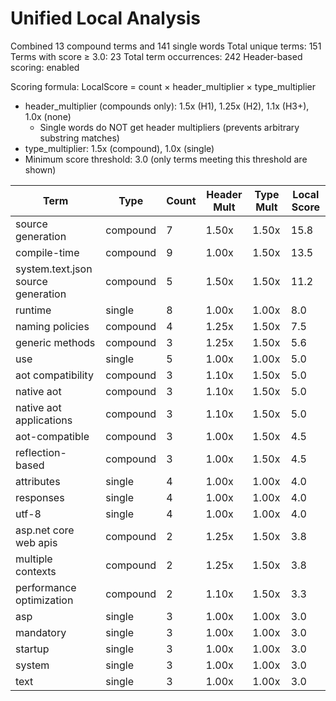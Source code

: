 # Unified Local Analysis

Combined 13 compound terms and 141 single words
Total unique terms: 151
Terms with score ≥ 3.0: 23
Total term occurrences: 242
Header-based scoring: enabled

Scoring formula: LocalScore = count × header_multiplier × type_multiplier
- header_multiplier (compounds only): 1.5x (H1), 1.25x (H2), 1.1x (H3+), 1.0x (none)
  - Single words do NOT get header multipliers (prevents arbitrary substring matches)
- type_multiplier: 1.5x (compound), 1.0x (single)
- Minimum score threshold: 3.0 (only terms meeting this threshold are shown)

| Term | Type | Count | Header Mult | Type Mult | Local Score |
|------|------|-------|-------------|-----------|-------------|
| source generation | compound | 7 | 1.50x | 1.50x | 15.8 |
| compile-time | compound | 9 | 1.00x | 1.50x | 13.5 |
| system.text.json source generation | compound | 5 | 1.50x | 1.50x | 11.2 |
| runtime | single | 8 | 1.00x | 1.00x | 8.0 |
| naming policies | compound | 4 | 1.25x | 1.50x | 7.5 |
| generic methods | compound | 3 | 1.25x | 1.50x | 5.6 |
| use | single | 5 | 1.00x | 1.00x | 5.0 |
| aot compatibility | compound | 3 | 1.10x | 1.50x | 5.0 |
| native aot | compound | 3 | 1.10x | 1.50x | 5.0 |
| native aot applications | compound | 3 | 1.10x | 1.50x | 5.0 |
| aot-compatible | compound | 3 | 1.00x | 1.50x | 4.5 |
| reflection-based | compound | 3 | 1.00x | 1.50x | 4.5 |
| attributes | single | 4 | 1.00x | 1.00x | 4.0 |
| responses | single | 4 | 1.00x | 1.00x | 4.0 |
| utf-8 | single | 4 | 1.00x | 1.00x | 4.0 |
| asp.net core web apis | compound | 2 | 1.25x | 1.50x | 3.8 |
| multiple contexts | compound | 2 | 1.25x | 1.50x | 3.8 |
| performance optimization | compound | 2 | 1.10x | 1.50x | 3.3 |
| asp | single | 3 | 1.00x | 1.00x | 3.0 |
| mandatory | single | 3 | 1.00x | 1.00x | 3.0 |
| startup | single | 3 | 1.00x | 1.00x | 3.0 |
| system | single | 3 | 1.00x | 1.00x | 3.0 |
| text | single | 3 | 1.00x | 1.00x | 3.0 |
